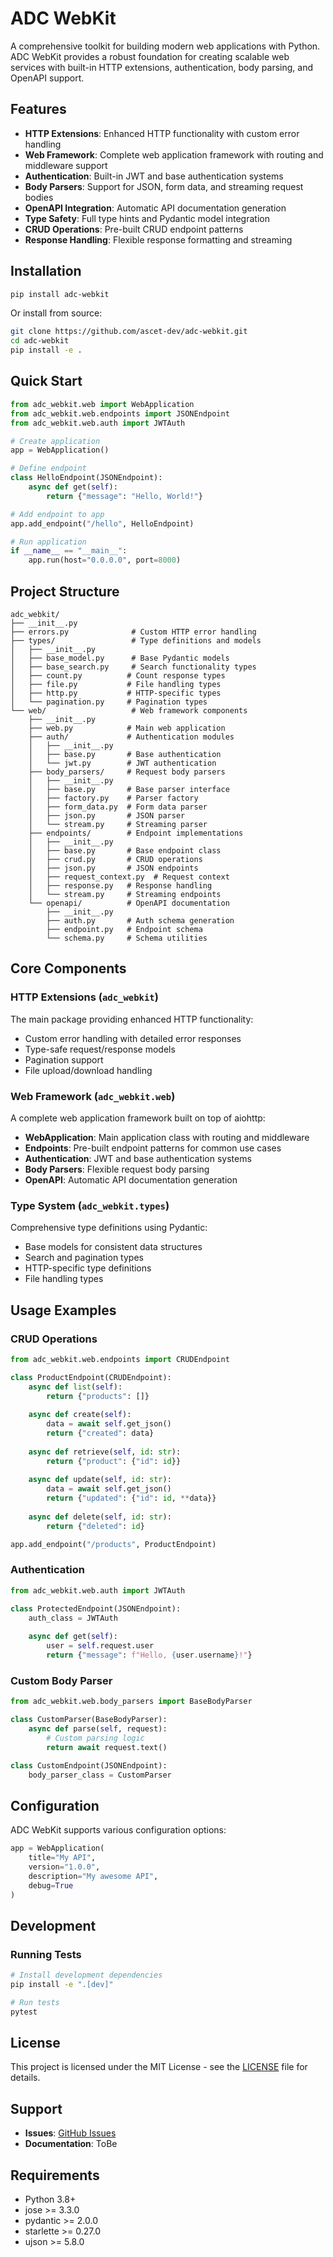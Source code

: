 # ADC WebKit

A comprehensive toolkit for building modern web applications with Python. ADC WebKit provides a robust foundation for creating scalable web services with built-in HTTP extensions, authentication, body parsing, and OpenAPI support.

## Features

- **HTTP Extensions**: Enhanced HTTP functionality with custom error handling
- **Web Framework**: Complete web application framework with routing and middleware support
- **Authentication**: Built-in JWT and base authentication systems
- **Body Parsers**: Support for JSON, form data, and streaming request bodies
- **OpenAPI Integration**: Automatic API documentation generation
- **Type Safety**: Full type hints and Pydantic model integration
- **CRUD Operations**: Pre-built CRUD endpoint patterns
- **Response Handling**: Flexible response formatting and streaming

## Installation

```bash
pip install adc-webkit
```

Or install from source:

```bash
git clone https://github.com/ascet-dev/adc-webkit.git
cd adc-webkit
pip install -e .
```

## Quick Start

```python
from adc_webkit.web import WebApplication
from adc_webkit.web.endpoints import JSONEndpoint
from adc_webkit.web.auth import JWTAuth

# Create application
app = WebApplication()

# Define endpoint
class HelloEndpoint(JSONEndpoint):
    async def get(self):
        return {"message": "Hello, World!"}

# Add endpoint to app
app.add_endpoint("/hello", HelloEndpoint)

# Run application
if __name__ == "__main__":
    app.run(host="0.0.0.0", port=8000)
```

## Project Structure

```
adc_webkit/
├── __init__.py
├── errors.py              # Custom HTTP error handling
├── types/                 # Type definitions and models
│   ├── __init__.py
│   ├── base_model.py      # Base Pydantic models
│   ├── base_search.py     # Search functionality types
│   ├── count.py          # Count response types
│   ├── file.py           # File handling types
│   ├── http.py           # HTTP-specific types
│   └── pagination.py     # Pagination types
└── web/                   # Web framework components
    ├── __init__.py
    ├── web.py            # Main web application
    ├── auth/             # Authentication modules
    │   ├── __init__.py
    │   ├── base.py       # Base authentication
    │   └── jwt.py        # JWT authentication
    ├── body_parsers/     # Request body parsers
    │   ├── __init__.py
    │   ├── base.py       # Base parser interface
    │   ├── factory.py    # Parser factory
    │   ├── form_data.py  # Form data parser
    │   ├── json.py       # JSON parser
    │   └── stream.py     # Streaming parser
    ├── endpoints/        # Endpoint implementations
    │   ├── __init__.py
    │   ├── base.py       # Base endpoint class
    │   ├── crud.py       # CRUD operations
    │   ├── json.py       # JSON endpoints
    │   ├── request_context.py  # Request context
    │   ├── response.py   # Response handling
    │   └── stream.py     # Streaming endpoints
    └── openapi/          # OpenAPI documentation
        ├── __init__.py
        ├── auth.py       # Auth schema generation
        ├── endpoint.py   # Endpoint schema
        └── schema.py     # Schema utilities
```

## Core Components

### HTTP Extensions (`adc_webkit`)

The main package providing enhanced HTTP functionality:

- Custom error handling with detailed error responses
- Type-safe request/response models
- Pagination support
- File upload/download handling

### Web Framework (`adc_webkit.web`)

A complete web application framework built on top of aiohttp:

- **WebApplication**: Main application class with routing and middleware
- **Endpoints**: Pre-built endpoint patterns for common use cases
- **Authentication**: JWT and base authentication systems
- **Body Parsers**: Flexible request body parsing
- **OpenAPI**: Automatic API documentation generation

### Type System (`adc_webkit.types`)

Comprehensive type definitions using Pydantic:

- Base models for consistent data structures
- Search and pagination types
- HTTP-specific type definitions
- File handling types

## Usage Examples

### CRUD Operations

```python
from adc_webkit.web.endpoints import CRUDEndpoint

class ProductEndpoint(CRUDEndpoint):
    async def list(self):
        return {"products": []}
    
    async def create(self):
        data = await self.get_json()
        return {"created": data}
    
    async def retrieve(self, id: str):
        return {"product": {"id": id}}
    
    async def update(self, id: str):
        data = await self.get_json()
        return {"updated": {"id": id, **data}}
    
    async def delete(self, id: str):
        return {"deleted": id}

app.add_endpoint("/products", ProductEndpoint)
```

### Authentication

```python
from adc_webkit.web.auth import JWTAuth

class ProtectedEndpoint(JSONEndpoint):
    auth_class = JWTAuth
    
    async def get(self):
        user = self.request.user
        return {"message": f"Hello, {user.username}!"}
```

### Custom Body Parser

```python
from adc_webkit.web.body_parsers import BaseBodyParser

class CustomParser(BaseBodyParser):
    async def parse(self, request):
        # Custom parsing logic
        return await request.text()

class CustomEndpoint(JSONEndpoint):
    body_parser_class = CustomParser
```

## Configuration

ADC WebKit supports various configuration options:

```python
app = WebApplication(
    title="My API",
    version="1.0.0",
    description="My awesome API",
    debug=True
)
```

## Development

### Running Tests

```bash
# Install development dependencies
pip install -e ".[dev]"

# Run tests
pytest
```

## License

This project is licensed under the MIT License - see the [LICENSE](LICENSE) file for details.

## Support

- **Issues**: [GitHub Issues](https://github.com/ascet-dev/adc-webkit/issues)
- **Documentation**: ToBe

## Requirements

- Python 3.8+
- jose >= 3.3.0
- pydantic >= 2.0.0
- starlette >= 0.27.0
- ujson >= 5.8.0 